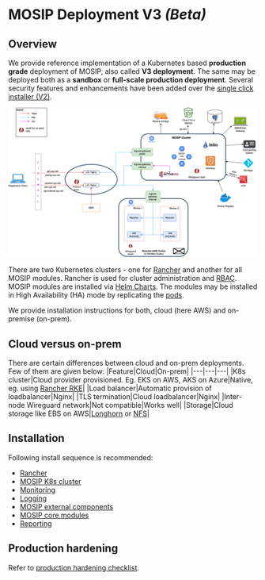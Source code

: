 # MOSIP Deployment V3 _(Beta)_

## Overview
We provide reference implementation of a Kubernetes based **production grade** deployment of MOSIP, also called **V3 deployment**. The same may be deployed both as a **sandbox** or **full-scale production deployment**. Several security features and enhancements have been added over the [single click installer (V2)](../sandbox-v2).  

![](docs/images/deployment_architecture.png)

There are two Kubernetes clusters - one for [Rancher](https://www.rancher.com/) and another for all MOSIP modules. Rancher is used for cluster administration and [RBAC](https://kubernetes.io/docs/reference/access-authn-authz/rbac/).  MOSIP modules are installed via [Helm Charts](https://github.com/mosip/mosip-helm/tree/1.2.0). The modules may be installed in High Availability (HA) mode by replicating the [pods](https://kubernetes.io/docs/concepts/workloads/pods/).  

We provide installation instructions for both, cloud (here AWS) and on-premise (on-prem). 

## Cloud versus on-prem
There are certain differences between cloud and on-prem deployments. Few of them are given below:
|Feature|Cloud|On-prem|
|---|---|---|
|K8s cluster|Cloud provider provisioned. Eg. EKS on AWS, AKS on Azure|Native, eg. using [Rancher RKE](https://rancher.com/docs/rke/latest/en/)|
|Load balancer|Automatic provision of loadbalancer|Nginx|
|TLS termination|Cloud loadbalancer|Nginx|
|Inter-node Wireguard network|Not compatible|Works well|
|Storage|Cloud storage like EBS on AWS|[Longhorn](cluster/longhorn) or [NFS](https://en.wikipedia.org/wiki/Network_File_System)|

## Installation
Following install sequence is recommended:
* [Rancher](rancher/README.md) 
* [MOSIP K8s cluster](cluster/README.md)
* [Monitoring](monitoring/README.md)
* [Logging](logging/README.md)
* [MOSIP external components](external/README.md)
* [MOSIP core modules](mosip/README.md)
* [Reporting](reporting/README.md)

## Production hardening
Refer to [production hardening checklist](docs/production_checklist.md).
